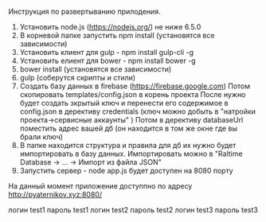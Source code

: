 Инструкция по развертыванию прилодения.

1. Установить node.js (https://nodejs.org/) не ниже 6.5.0 
2. В корневой папке запустить npm install (установятся все зависимости)
3. Установить клиент для gulp  - npm install gulp-cli -g
4. Установить елиент для bower - npm install bower -g
5. bower install (установятся все зависимости)
6. gulp (соберутся скрипты и стили)
6. Создать базу данных в firebase (https://firebase.google.com)
 Потом скопировать templates/config.json в корень проекта
 После нужно будет создать зкрытый ключ и перенести его содержимое в config.json в дерективу credentials (ключ можно добыть в "натройки проекта->сервисные аккаунты" )
 Потом в дерективу databaseUrl поместить адрес вашей дб (он находится в том же окне где вы брали ключ)
7. В папке находится структура и правила для дб их нужно будет импортировать в базу данных.
 Импортировать можно в "Raltime Database -> ... -> Импорт из файла JSON"
8. Запустить сервер - node app.js будет доступен на 8080 порту


На данный момент приложение доступпно по адресу http://pyaternikov.xyz:8080/

логин test1 пароль test1
логин test2 пароль test2
логин test3 пароль test3